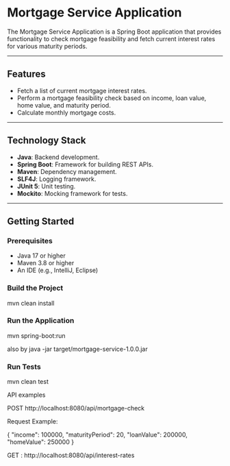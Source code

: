 # **Mortgage Service Application**

The Mortgage Service Application is a Spring Boot application that provides functionality to check mortgage feasibility and fetch current interest rates for various maturity periods.

---

## **Features**
- Fetch a list of current mortgage interest rates.
- Perform a mortgage feasibility check based on income, loan value, home value, and maturity period.
- Calculate monthly mortgage costs.

---

## **Technology Stack**
- **Java**: Backend development.
- **Spring Boot**: Framework for building REST APIs.
- **Maven**: Dependency management.
- **SLF4J**: Logging framework.
- **JUnit 5**: Unit testing.
- **Mockito**: Mocking framework for tests.

---

## **Getting Started**

### **Prerequisites**
- Java 17 or higher
- Maven 3.8 or higher
- An IDE (e.g., IntelliJ, Eclipse)

### **Build the Project**
mvn clean install

### **Run the Application**
mvn spring-boot:run

also by java -jar target/mortgage-service-1.0.0.jar

### **Run Tests**
mvn clean test

API examples 

POST http://localhost:8080/api/mortgage-check

Request Example:

{
  "income": 100000,
  "maturityPeriod": 20,
  "loanValue": 200000,
  "homeValue": 250000
}

GET : http://localhost:8080/api/interest-rates